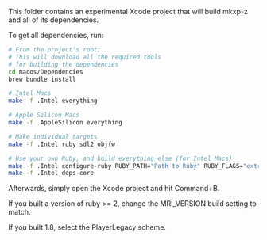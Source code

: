 This folder contains an experimental Xcode project that will build mkxp-z and all of its dependencies.

To get all dependencies, run:

```sh
# From the project's root;
# This will download all the required tools
# for building the dependencies
cd macos/Dependencies
brew bundle install

# Intel Macs
make -f .Intel everything

# Apple Silicon Macs
make -f .AppleSilicon everything

# Make individual targets
make -f .Intel ruby sdl2 objfw 

# Use your own Ruby, and build everything else (for Intel Macs)
make -f .Intel configure-ruby RUBY_PATH="Path to Ruby" RUBY_FLAGS="extra configure arguments" 
make -f .Intel deps-core
```

Afterwards, simply open the Xcode project and hit Command+B.

If you built a version of ruby >= 2, change the MRI_VERSION build setting to match.

If you built 1.8, select the PlayerLegacy scheme.